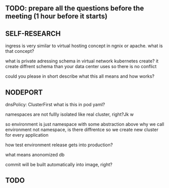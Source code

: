 ## TODO: prepare all the questions before the meeting (1 hour before it starts)

<!---->

## SELF-RESEARCH

<!---->

ingress is very similar to virtual hosting concept in ngnix or apache. what is that concept?

<!---->

what is private adressing schema in virtual network kubernetes create?
it create diffrent schema than your data center uses so there is no conflict

could you please in short describe what this all means and how works?

<!---->

<!---->

## NODEPORT

<!-- what will happen if you change kind(leave old name identifier) -->
<!-- of deployment to statefulSet (not deleting running deployment before it) -->
<!---->
<!-- where configMap sits? it should be secure as it contains creadentials and other sensitive data -->
<!-- should we stick to volume reference way or default one? pros or cons? -->
<!---->
<!-- k8s command on container -->
<!-- what if docker image has entrypoint not cmd, will it be overwritten? -->
<!---->
<!-- no: but to specify arguments to enrypoint, use args in k8s contianer declaration -->
<!---->
<!-- can we run cronJob that start some parallel job on schedule -->

dnsPolicy: ClusterFirst
what is this in pod yaml?

<!-- resourceQouta is like role? -->
<!-- how to ref resourceQuota in pods or containers? -->

<!-- what can we update in deployment pod template spec of fly (when it's running)? -->
<!-- what is prohibited to changed and requires whole deployemnt to be deleted and created with new values -->

namespaces are not fullly isolated like real cluster, right?Jk w

so environment is just namespace with some abstraction above
why we call environment not namespace, is there diffrentce
so we create new cluster for every application

how test environment release gets into production?

<!-- every business unit has its own branch -->
<!-- envrionment depends on some branch in git -->

<!-- what service exectly in ike? -->
<!-- can we create our own? -->

what means anonomized db

commit will be built automatically into image, right?

## TODO

<!-- TODO: install metallb -->
